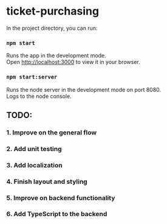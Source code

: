 # ticket-purchasing

In the project directory, you can run:

### `npm start`

Runs the app in the development mode.\
Open [http://localhost:3000](http://localhost:3000) to view it in your browser.

### `npm start:server`

Runs the node server in the development mode on port 8080.\
Logs to the node console.

## TODO:

### 1. Improve on the general flow
### 2. Add unit testing
### 3. Add localization
### 4. Finish layout and styling
### 5. Improve on backend functionality
### 6. Add TypeScript to the backend
